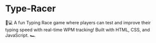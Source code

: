 # Type-Racer
🚗💻 A fun Typing Race game where players can test and improve their typing speed with real-time WPM tracking! Built with HTML, CSS, and JavaScript. 🏎️
